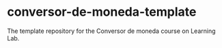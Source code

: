# conversor-de-moneda-template
The template repository for the Conversor de moneda course on Learning Lab.
